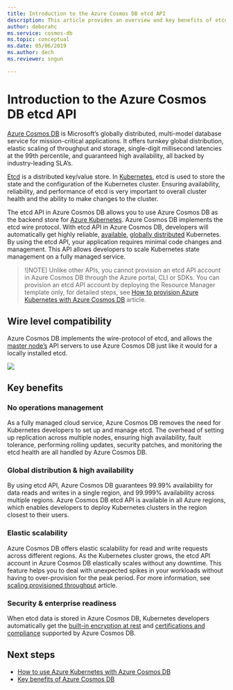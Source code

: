 ```yaml
---
title: Introduction to the Azure Cosmos DB etcd API
description: This article provides an overview and key benefits of etcd API in Azure Cosmos DB
author: deborahc
ms.service: cosmos-db
ms.topic: conceptual
ms.date: 05/06/2019
ms.author: dech
ms.reviewer: sngun

---
```


# Introduction to the Azure Cosmos DB etcd API

[Azure Cosmos DB](https://docs.microsoft.com/azure/cosmos-db/) is Microsoft’s globally distributed, multi-model database service for mission-critical applications. It offers turnkey global distribution, elastic scaling of throughput and storage, single-digit millisecond latencies at the 99th percentile, and guaranteed high availability, all backed by industry-leading SLA’s.

[Etcd](https://github.com/etcd-io/etcd) is a distributed key/value store. In [Kubernetes](https://kubernetes.io/), etcd is used to store the state and the configuration of the Kubernetes cluster. Ensuring availability, reliability, and performance of etcd is very important to overall cluster health and the ability to make changes to the cluster. 

The etcd API in Azure Cosmos DB allows you to use Azure Cosmos DB as the backend store for [Azure Kubernetes](https://docs.microsoft.com/azure/aks/). Azure Cosmos DB implements the etcd wire protocol. With etcd API in Azure Cosmos DB, developers will automatically get highly reliable, [available](high-availability.md), [globally distributed](distribute-data-globally.md) Kubernetes. By using the etcd API, your application requires minimal code changes and management. This API allows developers to scale Kubernetes state management on a fully managed service. 

> ![NOTE]
> Unlike other APIs, you cannot provision an etcd API account in Azure Cosmos DB through the Azure portal, CLI or SDKs. You can provision an etcd API account by deploying the Resource Manager template only, for detailed steps, see [How to provision Azure Kubernetes with Azure Cosmos DB](how-to-use-kubernetes-with-cosmosdb.md) article.  

## Wire level compatibility

Azure Cosmos DB implements the wire-protocol of etcd, and allows the [master node’s]() API servers to use Azure Cosmos DB just like it would for a locally installed etcd. 
 
![](.png)


## Key benefits

### No operations management

As a fully managed cloud service, Azure Cosmos DB removes the need for Kubernetes developers to set up and manage etcd. The overhead of setting up replication across multiple nodes, ensuring high availability, fault tolerance, performing rolling updates, security patches, and monitoring the etcd health are all handled by Azure Cosmos DB. 

### Global distribution & high availability 

By using etcd API, Azure Cosmos DB guarantees 99.99% availability for data reads and writes in a single region, and 99.999% availability across multiple regions. Azure Cosmos DB etcd API is available in all Azure regions, which enables developers to deploy Kubernetes clusters in the region closest to their users. 

### Elastic scalability

Azure Cosmos DB offers elastic scalability for read and write requests across different regions. As the Kubernetes cluster grows, the etcd API account in Azure Cosmos DB elastically scales without any downtime. This feature helps you to deal with unexpected spikes in your workloads without having to over-provision for the peak period. For more information, see [scaling provisioned throughput](scaling-throughput.md) article.

### Security & enterprise readiness

When etcd data is stored in Azure Cosmos DB, Kubernetes developers automatically get the [built-in encryption at rest](database-encryption-at-rest.md) and [certifications and compliance](compliance.md) supported by Azure Cosmos DB. 

## Next steps

* [How to use Azure Kubernetes with Azure Cosmos DB](how-to-use-kubernetes-with-cosmosdb.md)
* [Key benefits of Azure Cosmos DB](introduction.md)